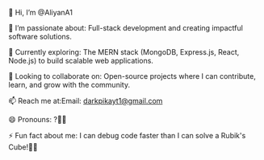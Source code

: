👋 Hi, I’m @AliyanA1

👀 I’m passionate about: Full-stack development and creating impactful software solutions.

🌱 Currently exploring: The MERN stack (MongoDB, Express.js, React, Node.js) to build scalable web applications.

💞️ Looking to collaborate on: Open-source projects where I can contribute, learn, and grow with the community.

📫 Reach me at:Email: darkpikayt1@gmail.com

😄 Pronouns: ?🙋‍♂️

⚡ Fun fact about me: I can debug code faster than I can solve a Rubik's Cube!🧑‍💻 
<!---
AliyanA1/AliyanA1 is a ✨ special ✨ repository because its `README.md` (this file) appears on your GitHub profile.
You can click the Preview link to take a look at your changes.
--->
